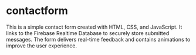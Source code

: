 # contactform
This is a simple contact form created with HTML, CSS, and JavaScript.  It links to the Firebase Realtime Database to securely store submitted messages.  The form delivers real-time feedback and contains animations to improve the user experience.
